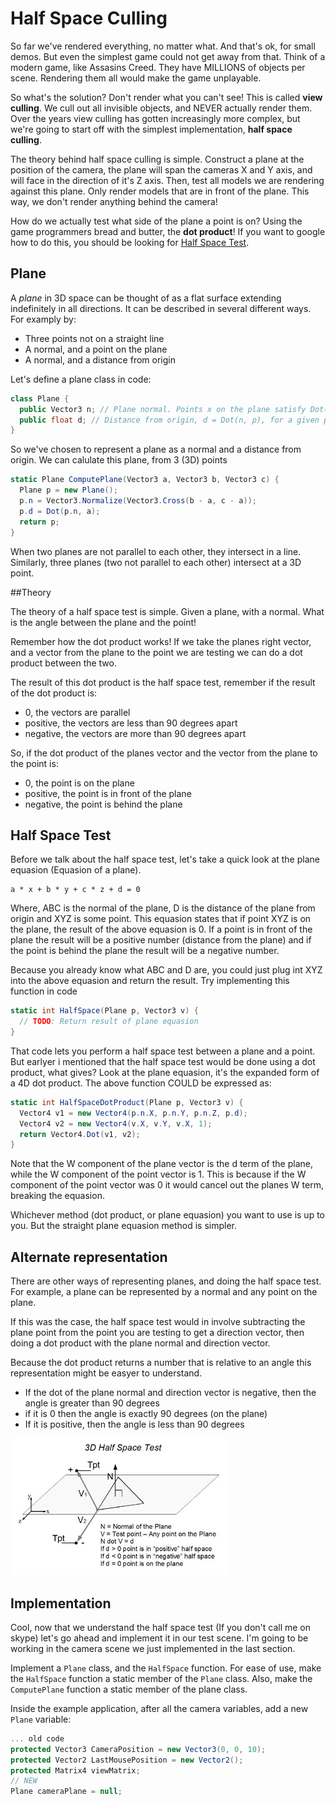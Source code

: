 # Half Space Culling

So far we've rendered everything, no matter what. And that's ok, for small demos. But even the simplest game could not get away from that. Think of a modern game, like Assasins Creed. They have MILLIONS of objects per scene. Rendering them all would make the game unplayable.

So what's the solution? Don't render what you can't see! This is called __view culling__. We cull out all invisible objects, and NEVER actually render them. Over the years view culling has gotten increasingly more complex, but we're going to start off with the simplest implementation, __half space culling__.

The theory behind half space culling is simple. Construct a plane at the position of the camera, the plane will span the cameras X and Y axis, and will face in the direction of it's Z axis. Then, test all models we are rendering against this plane. Only render models that are in front of the plane. This way, we don't render anything behind the camera!

How do we actually test what side of the plane a point is on? Using the game programmers bread and butter, the __dot product__! If you want to google how to do this, you should be looking for [Half Space Test](https://www.google.com/#q=half+space+test).

## Plane

A _plane_ in 3D space can be thought of as a flat surface extending indefinitely in all directions. It can be described in several different ways. For examply by:

* Three points not on a straight line
* A normal, and a point on the plane
* A normal, and a distance from origin

Let's define a plane class in code:

```cs
class Plane {
  public Vector3 n; // Plane normal. Points x on the plane satisfy Dot(n, x) = d
  public float d; // Distance from origin, d = Dot(n, p), for a given point p on the plane
}
```

So we've chosen to represent a plane as a normal and a distance from origin. We can calulate this plane, from 3 (3D) points

```cs
static Plane ComputePlane(Vector3 a, Vector3 b, Vector3 c) {
  Plane p = new Plane();
  p.n = Vector3.Normalize(Vector3.Cross(b - a, c - a));
  p.d = Dot(p.n, a);
  return p;
}
```

When two planes are not parallel to each other, they intersect in a line. Similarly, three planes (two not parallel to each other) intersect at a 3D point.

##Theory

The theory of a half space test is simple. Given a plane, with a normal. What is the angle between the plane and the point!

Remember how the dot product works! If we take the planes right vector, and a vector from the plane to the point we are testing we can do a dot product between the two. 

The result of this dot product is the half space test, remember if the result of the dot product is:

* 0, the vectors are parallel
* positive, the vectors are less than 90 degrees apart
* negative, the vectors are more than 90 degrees apart

So, if the dot product of the planes vector and the vector from the plane to the point is:

* 0, the point is on the plane
* positive, the point is in front of the plane
* negative, the point is behind the plane

## Half Space Test

Before we talk about the half space test, let's take a quick look at the plane equasion (Equasion of a plane).

```
a * x + b * y + c * z + d = 0
```

Where, ABC is the normal of the plane, D is the distance of the plane from origin and XYZ is some point. This equasion states that if point XYZ is on the plane, the result of the above equasion is 0. If a point is in front of the plane the result will be a positive number (distance from the plane) and if the point is behind the plane the result will be a negative number.

Because you already know what ABC and D are, you could just plug int XYZ into the above equasion and return the result. Try implementing this function in code

```cs
static int HalfSpace(Plane p, Vector3 v) {
  // TODO: Return result of plane equasion
}
```

That code lets you perform a half space test between a plane and a point. But earlyer i mentioned that the half space test would be done using a dot product, what gives? Look at the plane equasion, it's the expanded form of a 4D dot product. The above function COULD be expressed as:

```cs
static int HalfSpaceDotProduct(Plane p, Vector3 v) {
  Vector4 v1 = new Vector4(p.n.X, p.n.Y, p.n.Z, p.d);
  Vector4 v2 = new Vector4(v.X, v.Y, v.X, 1);
  return Vector4.Dot(v1, v2);
}
```

Note that the W component of the plane vector is the d term of the plane, while the W component of the point vector is 1. This is because if the W component of the point vector was 0 it would cancel out the planes W term, breaking the equasion.

Whichever method (dot product, or plane equasion) you want to use is up to you. But the straight plane equasion method is simpler.

## Alternate representation

There are other ways of representing planes, and doing the half space test. For example, a plane can be represented by a normal and any point on the plane. 

If this was the case, the half space test would in involve subtracting the plane point from the point you are testing to get a direction vector, then doing a dot product with the plane normal and direction vector.

Because the dot product returns a number that is relative to an angle this representation might be easyer to understand. 

* If the dot of the plane normal and direction vector is negative, then the angle is greater than 90 degrees
* if it is 0 then the angle is exactly 90 degrees (on the plane)
* If it is positive, then the angle is less than 90 degrees

![figure16-20.jpeg](figure16-20.jpeg)

## Implementation

Cool, now that we understand the half space test (If you don't call me on skype) let's go ahead and implement it in our test scene. I'm going to be working in the camera scene we just implemented in the last section.

Implement a ```Plane``` class, and the ```HalfSpace``` function. For ease of use, make the ```HalfSpace``` function a static member of the ```Plane``` class. Also, make the ```ComputePlane``` function a static member of the plane class.

Inside the example application, after all the camera variables, add a new ```Plane``` variable:

```cs
... old code
protected Vector3 CameraPosition = new Vector3(0, 0, 10);
protected Vector2 LastMousePosition = new Vector2();
protected Matrix4 viewMatrix;
// NEW
Plane cameraPlane = null;
```
